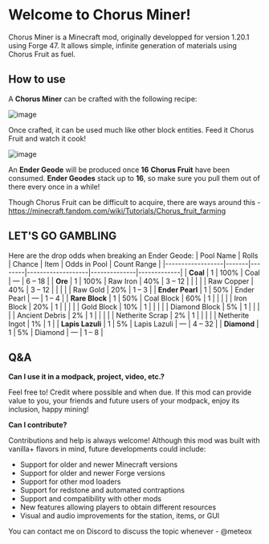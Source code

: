 # Welcome to Chorus Miner!

Chorus Miner is a Minecraft mod, originally developped for version 1.20.1 using Forge 47. It allows simple, infinite generation of materials using Chorus Fruit as fuel.

## How to use
A **Chorus Miner** can be crafted with the following recipe:

![image](https://github.com/user-attachments/assets/28143d09-642c-46b9-b417-0810dbfbbf59)

Once crafted, it can be used much like other block entities. Feed it Chorus Fruit and watch it cook!

![image](https://github.com/user-attachments/assets/22a0e566-b5aa-424e-8fa5-4f937508747a)


An **Ender Geode** will be produced once **16** **Chorus Fruit** have been consumed. **Ender Geodes** stack up to **16**, so make sure you pull them out of there every once in a while!  

Though Chorus Fruit can be difficult to acquire, there are ways around this - https://minecraft.fandom.com/wiki/Tutorials/Chorus_fruit_farming

## LET'S GO GAMBLING
Here are the drop odds when breaking an Ender Geode:
| Pool Name        | Rolls | Chance | Item              | Odds in Pool | Count Range |
|------------------|-------|--------|-------------------|--------------|-------------|
| **Coal**         | 1     | 100%   | Coal              | —            | 6 – 18      |
| **Ore**          | 1     | 100%   | Raw Iron          | 40%          | 3 – 12      |
|                  |       |        | Raw Copper        | 40%          | 3 – 12      |
|                  |       |        | Raw Gold          | 20%          | 1 – 3       |
| **Ender Pearl**  | 1     | 50%    | Ender Pearl       | —            | 1 – 4       |
| **Rare Block**   | 1     | 50%    | Coal Block        | 60%          | 1           |
|                  |       |        | Iron Block        | 20%          | 1           |
|                  |       |        | Gold Block        | 10%          | 1           |
|                  |       |        | Diamond Block     | 5%           | 1           |
|                  |       |        | Ancient Debris    | 2%           | 1           |
|                  |       |        | Netherite Scrap   | 2%           | 1           |
|                  |       |        | Netherite Ingot   | 1%           | 1           |
| **Lapis Lazuli** | 1     | 5%     | Lapis Lazuli      | —            | 4 – 32      |
| **Diamond**      | 1     | 5%     | Diamond           | —            | 1 – 8       |


## Q&A
**Can I use it in a modpack, project, video, etc.?**

Feel free to! Credit where possible and when due. If this mod can provide value to you, your friends and future users of your modpack, enjoy its inclusion, happy mining!

**Can I contribute?**

Contributions and help is always welcome! Although this mod was built with vanilla+ flavors in mind, future developments could include:

 - Support for older and newer Minecraft versions
 - Support for older and newer Forge versions
 - Support for other mod loaders
 - Support for redstone and automated contraptions
 - Support and compatibility with other mods
 - New features allowing players to obtain different resources
 - Visual and audio improvements for the station, items, or GUI

You can contact me on Discord to discuss the topic whenever - @meteox
